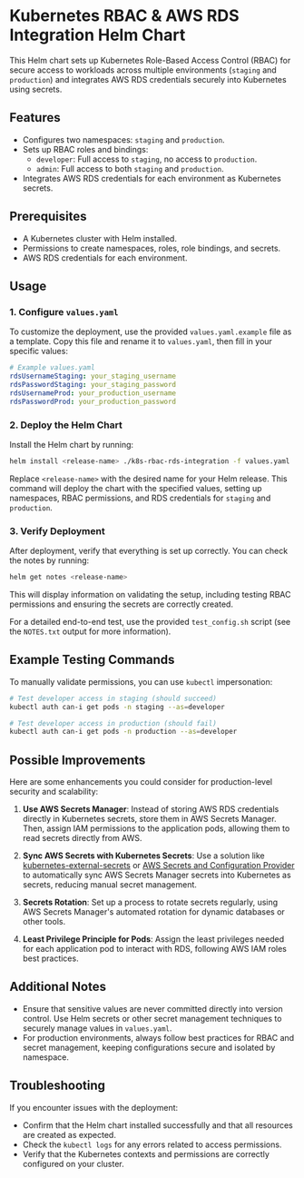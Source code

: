 # Kubernetes RBAC & AWS RDS Integration Helm Chart

This Helm chart sets up Kubernetes Role-Based Access Control (RBAC) for secure access to workloads across multiple environments (`staging` and `production`) and integrates AWS RDS credentials securely into Kubernetes using secrets.

## Features

- Configures two namespaces: `staging` and `production`.
- Sets up RBAC roles and bindings:
  - `developer`: Full access to `staging`, no access to `production`.
  - `admin`: Full access to both `staging` and `production`.
- Integrates AWS RDS credentials for each environment as Kubernetes secrets.

## Prerequisites

- A Kubernetes cluster with Helm installed.
- Permissions to create namespaces, roles, role bindings, and secrets.
- AWS RDS credentials for each environment.

## Usage

### 1. Configure `values.yaml`

To customize the deployment, use the provided `values.yaml.example` file as a template. Copy this file and rename it to `values.yaml`, then fill in your specific values:

```yaml
# Example values.yaml
rdsUsernameStaging: your_staging_username
rdsPasswordStaging: your_staging_password
rdsUsernameProd: your_production_username
rdsPasswordProd: your_production_password
```

### 2. Deploy the Helm Chart

Install the Helm chart by running:

```bash
helm install <release-name> ./k8s-rbac-rds-integration -f values.yaml
```

Replace `<release-name>` with the desired name for your Helm release. This command will deploy the chart with the specified values, setting up namespaces, RBAC permissions, and RDS credentials for `staging` and `production`.

### 3. Verify Deployment

After deployment, verify that everything is set up correctly. You can check the notes by running:

```bash
helm get notes <release-name>
```

This will display information on validating the setup, including testing RBAC permissions and ensuring the secrets are correctly created.

For a detailed end-to-end test, use the provided `test_config.sh` script (see the `NOTES.txt` output for more information).

## Example Testing Commands

To manually validate permissions, you can use `kubectl` impersonation:

```bash
# Test developer access in staging (should succeed)
kubectl auth can-i get pods -n staging --as=developer

# Test developer access in production (should fail)
kubectl auth can-i get pods -n production --as=developer
```

## Possible Improvements

Here are some enhancements you could consider for production-level security and scalability:

1. **Use AWS Secrets Manager**: Instead of storing AWS RDS credentials directly in Kubernetes secrets, store them in AWS Secrets Manager. Then, assign IAM permissions to the application pods, allowing them to read secrets directly from AWS.

2. **Sync AWS Secrets with Kubernetes Secrets**: Use a solution like [kubernetes-external-secrets](https://github.com/external-secrets/kubernetes-external-secrets) or [AWS Secrets and Configuration Provider](https://aws.github.io/secrets-store-csi-driver-provider-aws/) to automatically sync AWS Secrets Manager secrets into Kubernetes as secrets, reducing manual secret management.

3. **Secrets Rotation**: Set up a process to rotate secrets regularly, using AWS Secrets Manager's automated rotation for dynamic databases or other tools.

4. **Least Privilege Principle for Pods**: Assign the least privileges needed for each application pod to interact with RDS, following AWS IAM roles best practices.

## Additional Notes

- Ensure that sensitive values are never committed directly into version control. Use Helm secrets or other secret management techniques to securely manage values in `values.yaml`.
- For production environments, always follow best practices for RBAC and secret management, keeping configurations secure and isolated by namespace.

## Troubleshooting

If you encounter issues with the deployment:

- Confirm that the Helm chart installed successfully and that all resources are created as expected.
- Check the `kubectl logs` for any errors related to access permissions.
- Verify that the Kubernetes contexts and permissions are correctly configured on your cluster.
